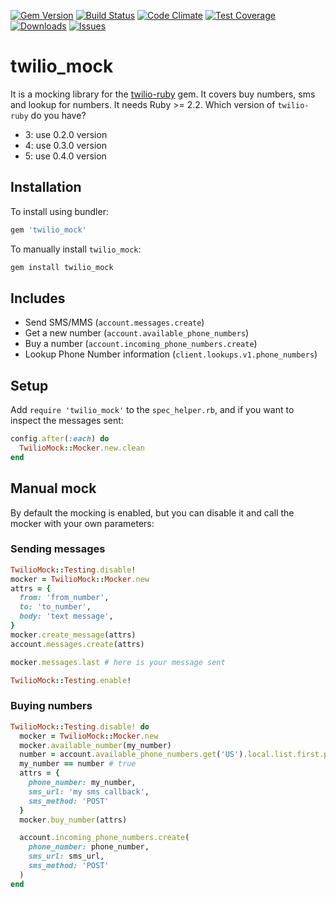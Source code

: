 [![Gem Version](https://badge.fury.io/rb/twilio_mock.svg)](https://badge.fury.io/rb/twilio_mock)
[![Build Status](https://github.com/MaicolBen/twilio_mock/actions/workflows/test.yml/badge.svg)](https://github.com/MaicolBen/twilio_mock/actions/workflows/test.yml)
[![Code Climate](https://codeclimate.com/github/MaicolBen/twilio_mock/badges/gpa.svg)](https://codeclimate.com/github/MaicolBen/twilio_mock)
[![Test Coverage](https://codeclimate.com/github/MaicolBen/twilio_mock/badges/coverage.svg)](https://codeclimate.com/github/MaicolBen/twilio_mock/coverage)
[![Downloads](https://img.shields.io/gem/dt/twilio_mock.svg)](https://rubygems.org/gems/twilio_mock)
[![Issues](https://img.shields.io/github/issues/Maicolben/twilio_mock.svg?style=flat-square)](https://github.com/vcr/vcr/issues)

# twilio_mock

It is a mocking library for the [twilio-ruby](https://github.com/twilio/twilio-ruby) gem. It covers buy numbers, sms and lookup for numbers. It needs Ruby >= 2.2.
Which version of `twilio-ruby` do you have?
 - 3: use 0.2.0 version
 - 4: use 0.3.0 version
 - 5: use 0.4.0 version

## Installation

To install using bundler:

```ruby
gem 'twilio_mock'
```

To manually install `twilio_mock`:

```bash
gem install twilio_mock
```

## Includes

 * Send SMS/MMS (`account.messages.create`)
 * Get a new number (`account.available_phone_numbers`)
 * Buy a number (`account.incoming_phone_numbers.create`)
 * Lookup Phone Number information (`client.lookups.v1.phone_numbers`)

## Setup

Add `require 'twilio_mock'` to the `spec_helper.rb`, and if you want to inspect the messages sent:

```ruby
config.after(:each) do
  TwilioMock::Mocker.new.clean
end
```

## Manual mock

By default the mocking is enabled, but you can disable it and call the mocker with your own parameters:

### Sending messages

```ruby
TwilioMock::Testing.disable!
mocker = TwilioMock::Mocker.new
attrs = {
  from: 'from_number',
  to: 'to_number',
  body: 'text message',
}
mocker.create_message(attrs)
account.messages.create(attrs)

mocker.messages.last # here is your message sent

TwilioMock::Testing.enable!

```

### Buying numbers

```ruby
TwilioMock::Testing.disable! do
  mocker = TwilioMock::Mocker.new
  mocker.available_number(my_number)
  number = account.available_phone_numbers.get('US').local.list.first.phone_number
  my_number == number # true
  attrs = {
    phone_number: my_number,
    sms_url: 'my sms callback',
    sms_method: 'POST'
  }
  mocker.buy_number(attrs)

  account.incoming_phone_numbers.create(
    phone_number: phone_number,
    sms_url: sms_url,
    sms_method: 'POST'
  )
end
```
